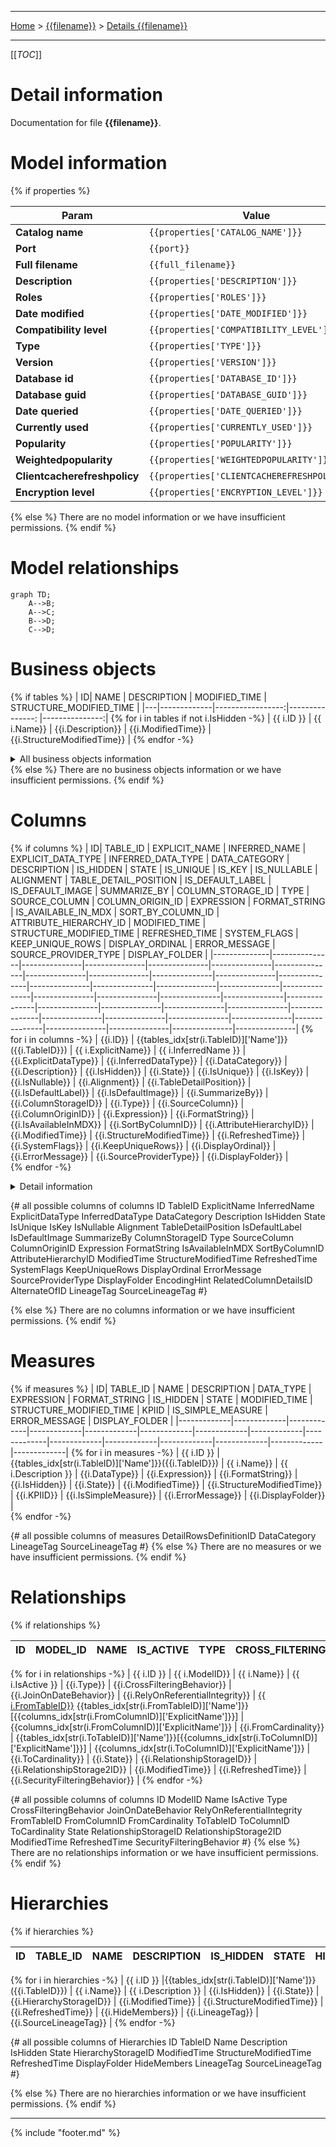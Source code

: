 ----

 [Home](../home.md) > [{{filename}}](index.md) > [Details {{filename}}](index.md) 

----
[[_TOC_]]

# Detail information

Documentation for file **{{filename}}**.

# Model information
{% if properties %}

| Param  | Value  |
|---|---|
| **Catalog name** | `{{properties['CATALOG_NAME']}}` | 
| **Port** | `{{port}}` |
| **Full filename** | `{{full_filename}}` |
| **Description** | `{{properties['DESCRIPTION']}}` | 
| **Roles** | `{{properties['ROLES']}}` | 
| **Date modified** | `{{properties['DATE_MODIFIED']}}` | 
| **Compatibility level** | `{{properties['COMPATIBILITY_LEVEL']}}` | 
| **Type** | `{{properties['TYPE']}}` | 
| **Version** | `{{properties['VERSION']}}` | 
| **Database id** | `{{properties['DATABASE_ID']}}` | 
| **Database guid** | `{{properties['DATABASE_GUID']}}` | 
| **Date queried** | `{{properties['DATE_QUERIED']}}` | 
| **Currently used** | `{{properties['CURRENTLY_USED']}}` | 
| **Popularity** | `{{properties['POPULARITY']}}` | 
| **Weightedpopularity** | `{{properties['WEIGHTEDPOPULARITY']}}` | 
| **Clientcacherefreshpolicy** | `{{properties['CLIENTCACHEREFRESHPOLICY']}}` | 
| **Encryption level** | `{{properties['ENCRYPTION_LEVEL']}}` | 

{% else %}
There are no model information or we have insufficient permissions.
{% endif %}

# Model relationships

```mermaid
graph TD;
    A-->B;
    A-->C;
    B-->D;
    C-->D;
```

# Business objects
{% if tables %}
| ID| NAME | DESCRIPTION | MODIFIED_TIME | STRUCTURE_MODIFIED_TIME |
|---|-------------|-----------------:|---------------: |---------------:|
{% for i  in tables if not i.IsHidden -%}
| {{ i.ID }} | {{ i.Name}} | {{i.Description}} | {{i.ModifiedTime}} |  {{i.StructureModifiedTime}} |
{% endfor -%}

<details>
<summary>All business objects information</summary>

| ID| MODEL_ID | NAME | DATA_CATEGORY  | DESCRIPTION | IS_HIDDEN | TABLE_STORAGE_ID | MODIFIED_TIME | STRUCTURE_MODIFIED_TIME | SYSTEM_FLAGS | SHOWASVARIATIONSONLY | ISPRIVATE | DEFAULTDETAILROWSDEFINITIONID | ALTERNATESOURCEPRECEDENCE | REFRESHPOLICYID | CALCULATIONGROUPID | EXCLUDEFROMMODELREFRESH | LINEAGETAG | SOURCELINEAGETAG | SYSTEMMANAGED |
|--------------|-------------|-------------|---------------------:|-----------------:|--------------:|----------------:|---------------:|---------------:|---------------:| -------------------- | --------- | ----------------------------- | ------------------------- | --------------- | ------------------ | ----------------------- | ---------- | ---------------- | ------------- |
{% for i  in tables -%}
| {{ i.ID }} | {{ i.ModelID}} | {{ i.Name}} | {{ i.DataCategory }} | {{i.Description}} | {{i.IsHidden}} | {{i.TableStorageID}} | {{i.ModifiedTime}} |  {{i.StructureModifiedTime}} |  {{i.SystemFlags}} | {{i.ShowAsVariationsOnly}} | {{i.IsPrivate}} | {{i.DefaultDetailRowsDefinitionID}} | {{i.AlternateSourcePrecedence}} | {{i.RefreshPolicyID}} | {{i.CalculationGroupID}} | {{i.ExcludeFromModelRefresh}} | {{i.LineageTag}} | {{i.SourceLineageTag}} | {{i.SystemManaged}} |
{% endfor -%}


</details>
{% else %}
There are no business objects information or we have insufficient permissions.
{% endif %}

# Columns 

{% if columns %}
| ID| TABLE_ID | EXPLICIT_NAME | INFERRED_NAME  | EXPLICIT_DATA_TYPE | INFERRED_DATA_TYPE | DATA_CATEGORY | DESCRIPTION | IS_HIDDEN | STATE | IS_UNIQUE | IS_KEY | IS_NULLABLE | ALIGNMENT | TABLE_DETAIL_POSITION | IS_DEFAULT_LABEL | IS_DEFAULT_IMAGE | SUMMARIZE_BY | COLUMN_STORAGE_ID | TYPE | SOURCE_COLUMN | COLUMN_ORIGIN_ID | EXPRESSION | FORMAT_STRING | IS_AVAILABLE_IN_MDX | SORT_BY_COLUMN_ID | ATTRIBUTE_HIERARCHY_ID | MODIFIED_TIME | STRUCTURE_MODIFIED_TIME | REFRESHED_TIME | SYSTEM_FLAGS | KEEP_UNIQUE_ROWS | DISPLAY_ORDINAL | ERROR_MESSAGE | SOURCE_PROVIDER_TYPE | DISPLAY_FOLDER |
|--------------|---------------|---------------|---------------|---------------|---------------|---------------|---------------|---------------|---------------|---------------|---------------|---------------|---------------|---------------|---------------|---------------|---------------|---------------|---------------|---------------|---------------|---------------|---------------|---------------|---------------|---------------|---------------|---------------|---------------|---------------|---------------|---------------|---------------|---------------|---------------|
{% for i  in columns -%}
| <span id = {{i.ID}}>{{i.ID}}</span> | {{tables_idx[str(i.TableID)]['Name']}}({{i.TableID}}) | {{ i.ExplicitName}} | {{ i.InferredName }} | {{i.ExplicitDataType}} | {{i.InferredDataType}} | {{i.DataCategory}} | {{i.Description}} |  {{i.IsHidden}} |  {{i.State}} |  {{i.IsUnique}} |  {{i.IsKey}} |  {{i.IsNullable}} |  {{i.Alignment}} |  {{i.TableDetailPosition}} |  {{i.IsDefaultLabel}} |  {{i.IsDefaultImage}} |  {{i.SummarizeBy}} |  {{i.ColumnStorageID}} |  {{i.Type}} |  {{i.SourceColumn}} |  {{i.ColumnOriginID}} |  {{i.Expression}} |  {{i.FormatString}} |  {{i.IsAvailableInMDX}} |  {{i.SortByColumnID}} |  {{i.AttributeHierarchyID}} |  {{i.ModifiedTime}} |  {{i.StructureModifiedTime}} |  {{i.RefreshedTime}} |  {{i.SystemFlags}} |  {{i.KeepUniqueRows}} |  {{i.DisplayOrdinal}} |   {{i.ErrorMessage}} |   {{i.SourceProviderType}} |   {{i.DisplayFolder}} |  
{% endfor -%}
<details>
<summary>Detail information</summary>

| ID| TABLE_ID | EXPLICIT_NAME | INFERRED_NAME  | EXPLICIT_DATA_TYPE | INFERRED_DATA_TYPE | DATA_CATEGORY | DESCRIPTION | IS_HIDDEN | STATE | IS_UNIQUE | IS_KEY | IS_NULLABLE | ALIGNMENT | TABLE_DETAIL_POSITION | IS_DEFAULT_LABEL | IS_DEFAULT_IMAGE | SUMMARIZE_BY | COLUMN_STORAGE_ID | TYPE | SOURCE_COLUMN | COLUMN_ORIGIN_ID | EXPRESSION | FORMAT_STRING | IS_AVAILABLE_IN_MDX | SORT_BY_COLUMN_ID | ATTRIBUTE_HIERARCHY_ID | MODIFIED_TIME | STRUCTURE_MODIFIED_TIME | REFRESHED_TIME | SYSTEM_FLAGS | KEEP_UNIQUE_ROWS | DISPLAY_ORDINAL | ERROR_MESSAGE | SOURCE_PROVIDER_TYPE | DISPLAY_FOLDER | ENCODINGHINT  | RELATEDCOLUMNDETAILSID | ALTERNATEOFID | LINEAGETAG | SOURCELINEAGETAG |
|--------------|---------------|---------------|---------------|---------------|---------------|---------------|---------------|---------------|---------------|---------------|---------------|---------------|---------------|---------------|---------------|---------------|---------------|---------------|---------------|---------------|---------------|---------------|---------------|---------------|---------------|---------------|---------------|---------------|---------------|---------------|---------------|---------------|---------------|---------------|---------------|---------------|---------------|---------------|---------------|---------------|
{% for i  in columns -%}
| <span id = {{i.ID}}>{{i.ID}}</span> | {{tables_idx[str(i.TableID)]['Name']}}({{i.TableID}}) | {{ i.ExplicitName}} | {{ i.InferredName }} | {{i.ExplicitDataType}} | {{i.InferredDataType}} | {{i.DataCategory}} | {{i.Description}} |  {{i.IsHidden}} |  {{i.State}} |  {{i.IsUnique}} |  {{i.IsKey}} |  {{i.IsNullable}} |  {{i.Alignment}} |  {{i.TableDetailPosition}} |  {{i.IsDefaultLabel}} |  {{i.IsDefaultImage}} |  {{i.SummarizeBy}} |  {{i.ColumnStorageID}} |  {{i.Type}} |  {{i.SourceColumn}} |  {{i.ColumnOriginID}} |  {{i.Expression}} |  {{i.FormatString}} |  {{i.IsAvailableInMDX}} |  {{i.SortByColumnID}} |  {{i.AttributeHierarchyID}} |  {{i.ModifiedTime}} |  {{i.StructureModifiedTime}} |  {{i.RefreshedTime}} |  {{i.SystemFlags}} |  {{i.KeepUniqueRows}} |  {{i.DisplayOrdinal}} |   {{i.ErrorMessage}} |   {{i.SourceProviderType}} |   {{i.DisplayFolder}} |  {{i.EncodingHint}} | {{i.RelatedColumnDetailsID}} | {{i.AlternateOfID}} | {{i.LineageTag}} | {{i.SourceLineageTag}} |
{% endfor -%}
</details>

{# all possible columns of columns 
ID
TableID
ExplicitName
InferredName
ExplicitDataType
InferredDataType
DataCategory
Description
IsHidden
State
IsUnique
IsKey
IsNullable
Alignment
TableDetailPosition
IsDefaultLabel
IsDefaultImage
SummarizeBy
ColumnStorageID
Type
SourceColumn
ColumnOriginID
Expression
FormatString
IsAvailableInMDX
SortByColumnID
AttributeHierarchyID
ModifiedTime
StructureModifiedTime
RefreshedTime
SystemFlags
KeepUniqueRows
DisplayOrdinal
ErrorMessage
SourceProviderType
DisplayFolder
EncodingHint
RelatedColumnDetailsID
AlternateOfID
LineageTag
SourceLineageTag
#}

{% else %}
There are no columns information or we have insufficient permissions.
{% endif %}

# Measures

{% if measures %}
| ID| TABLE_ID | NAME | DESCRIPTION | DATA_TYPE | EXPRESSION | FORMAT_STRING | IS_HIDDEN | STATE | MODIFIED_TIME | STRUCTURE_MODIFIED_TIME | KPIID | IS_SIMPLE_MEASURE | ERROR_MESSAGE | DISPLAY_FOLDER |
|-------------|-------------|-------------|-------------|-------------|-------------|-------------|-------------|-------------|-------------|-------------|-------------|-------------|-------------|-------------|
{% for i  in measures -%}
| {{ i.ID }} | {{tables_idx[str(i.TableID)]['Name']}}({{i.TableID}}) | {{ i.Name}} | {{ i.Description }} | {{i.DataType}} | {{i.Expression}} | {{i.FormatString}} | {{i.IsHidden}} |  {{i.State}} |  {{i.ModifiedTime}} |  {{i.StructureModifiedTime}} |   {{i.KPIID}} |   {{i.IsSimpleMeasure}} |   {{i.ErrorMessage}} |   {{i.DisplayFolder}} |  
{% endfor -%}


{# all possible columns of measures 
DetailRowsDefinitionID
DataCategory
LineageTag
SourceLineageTag
#}
{% else %}
There are no measures or we have insufficient permissions.
{% endif %}

# Relationships 
{% if relationships %}

| ID| MODEL_ID | NAME | IS_ACTIVE  | TYPE | CROSS_FILTERING_BEHAVIOR | JOIN_ON_DATE_BEHAVIOR | RELY_ON_REFERENTIAL_INTEGRITY | FROM_TABLE_ID | FROM_COLUMN_ID |FROM_CARDINALITY |TO_TABLE_ID |TO_COLUMN_ID |TO_CARDINALITY |STATE |RELATIONSHIP_STORAGE_ID |RELATIONSHIP_STORAGE_2_ID |MODIFIED_TIME |REFRESHED_TIME |SECURITY_FILTERING_BEHAVIOR |
|--------------|--------------|--------------|--------------|--------------|--------------|--------------|--------------|--------------|--------------|--------------|--------------|--------------|--------------|--------------|--------------|--------------|--------------|--------------|--------------| 
{% for i  in relationships -%}
| {{ i.ID }} | {{ i.ModelID}} | {{ i.Name}} | {{ i.IsActive }} | {{i.Type}} | {{i.CrossFilteringBehavior}} | {{i.JoinOnDateBehavior}} | {{i.RelyOnReferentialIntegrity}} |  [{{ i.FromTableID}}](./table_{{i.FromTableID}}) {{tables_idx[str(i.FromTableID)]['Name']}}[{{columns_idx[str(i.FromColumnID)]['ExplicitName']}}] | {{columns_idx[str(i.FromColumnID)]['ExplicitName']}} |  {{i.FromCardinality}} |   {{tables_idx[str(i.ToTableID)]['Name']}}[{{columns_idx[str(i.ToColumnID)]['ExplicitName']}}] |  {{columns_idx[str(i.ToColumnID)]['ExplicitName']}} |   {{i.ToCardinality}} | {{i.State}} |   {{i.RelationshipStorageID}} |   {{i.RelationshipStorage2ID}} |   {{i.ModifiedTime}} |   {{i.RefreshedTime}} |   {{i.SecurityFilteringBehavior}} | 
{% endfor -%}

{# all possible columns of columns 
ID
ModelID
Name
IsActive
Type
CrossFilteringBehavior
JoinOnDateBehavior
RelyOnReferentialIntegrity
FromTableID
FromColumnID
FromCardinality
ToTableID
ToColumnID
ToCardinality
State
RelationshipStorageID
RelationshipStorage2ID
ModifiedTime
RefreshedTime
SecurityFilteringBehavior
#}
{% else %}
There are no relationships information or we have insufficient permissions.
{% endif %}

# Hierarchies 

{% if hierarchies %}

| ID| TABLE_ID | NAME | DESCRIPTION  | IS_HIDDEN | STATE | HIERARCHY_STORAGE_ID | MODIFIED_TIME | STRUCTURE_MODIFIED_TIME | REFRESHED_TIME | DISPLAY_FOLDER | HIDEMEMBERS | LINEAGETAG | SOURCELINEAGETAG |
|--------------|--------------|--------------|--------------|--------------|--------------|--------------|--------------|--------------|--------------|--------------| ----------- | ---------- | ---------------- |
{% for i  in hierarchies -%}
| {{ i.ID }} |{{tables_idx[str(i.TableID)]['Name']}}({{i.TableID}}) | {{ i.Name}} | {{ i.Description }} | {{i.IsHidden}} | {{i.State}} | {{i.HierarchyStorageID}} | {{i.ModifiedTime}} |  {{i.StructureModifiedTime}} |  {{i.RefreshedTime}} | {{i.HideMembers}} | {{i.LineageTag}} | {{i.SourceLineageTag}} | 
{% endfor -%}



{# all possible columns of Hierarchies
ID
TableID
Name
Description
IsHidden
State
HierarchyStorageID
ModifiedTime
StructureModifiedTime
RefreshedTime
DisplayFolder
HideMembers
LineageTag
SourceLineageTag
#}

{% else %}
There are no hierarchies information or we have insufficient permissions.
{% endif %}





----
{% include "footer.md" %}